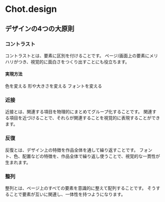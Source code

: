 # Chot.design

## デザインの4つの大原則

### コントラスト

コントラストとは、要素に区別を付けることです。
ページ/画面上の要素にメリハリがつき、視覚的に面白さをつくり出すことにも役立ちます。

#### 実現方法

色を変える
形や大きさを変える
フォントを変える

### 近接

近接とは、関連する項目を物理的にまとめてグループ化することです。
関連する項目を近づけることで、それらが関連することを視覚的に表現することができます。

### 反復

反復とは、デザイン上の特徴を作品全体を通して繰り返すことです。
フォント、色、配置などの特徴を、作品全体で繰り返し使うことで、視覚的な一貫性が生まれます。

### 整列

整列とは、ページ上のすべての要素を意識的に整えて配列することです。
そうすることで要素が互いに関連し、一体性を持つようになります。
